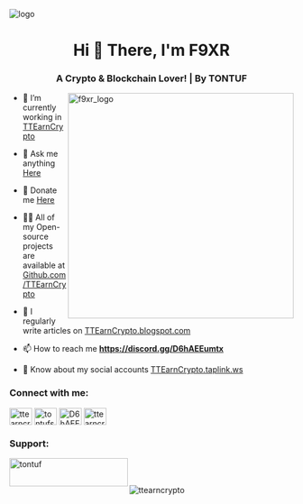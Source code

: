 ![logo](https://i.imgur.com/4y5XU4l.png)

<h1 align="center">Hi 👋 There, I'm F9XR</h1>
<h3 align="center">A Crypto & Blockchain Lover! | By TONTUF</h3>

<img align="right" alt="f9xr_logo" width="400" src="https://avatars.githubusercontent.com/u/120590944?s=200&v=4">

- 🔭 I’m currently working in [TTEarnCrypto](https://github.com/ttearncrypto)

- 💬 Ask me anything [Here](https://ttearncrypto.webforum.club)

- 🤝 Donate me [Here](https://ttearncrypto.blogspot.com/p/donate.html)

- 👨‍💻 All of my Open-source projects are available at [Github.com/TTEarnCrypto](Github.com/TTEarnCrypto)

- 📝 I regularly write articles on [TTEarnCrypto.blogspot.com](TTEarnCrypto.blogspot.com)

- 📫 How to reach me **https://discord.gg/D6hAEEumtx**

- 📄 Know about my social accounts [TTEarnCrypto.taplink.ws](TTEarnCrypto.taplink.ws)

<h3 align="left">Connect with me:</h3>
<p align="left">
<a href="https://twitter.com/ttearncrypto" target="blank"><img align="center" src="https://raw.githubusercontent.com/rahuldkjain/github-profile-readme-generator/master/src/images/icons/Social/twitter.svg" alt="ttearncrypto" height="30" width="40" /></a>
<a href="https://instagram.com/tontufseries" target="blank"><img align="center" src="https://raw.githubusercontent.com/rahuldkjain/github-profile-readme-generator/master/src/images/icons/Social/instagram.svg" alt="tontufseries" height="30" width="40" /></a>
<a href="https://discord.gg/D6hAEEumtx" target="blank"><img align="center" src="https://raw.githubusercontent.com/rahuldkjain/github-profile-readme-generator/master/src/images/icons/Social/discord.svg" alt="D6hAEEumtx" height="30" width="40" /></a>
<a href="/ttearncryptoblogspot.com/feeds/posts/default" target="blank"><img align="center" src="https://raw.githubusercontent.com/rahuldkjain/github-profile-readme-generator/master/src/images/icons/Social/rss.svg" alt="ttearncryptoblogspot.com/feeds/posts/default" height="30" width="40" /></a>
</p>

<h3 align="left">Support:</h3>
<p><a href="https://ko-fi.com/tontuf"> <img align="left" src="https://cdn.ko-fi.com/cdn/kofi3.png?v=3" height="50" width="210" alt="tontuf" /></a></p><br><br>

<p>&nbsp;<img align="left" src="https://github-readme-stats.vercel.app/api?username=f9xr&show_icons=true&locale=en" alt="ttearncrypto" /></p>
